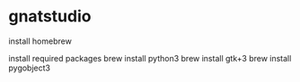 # gnatstudio

install homebrew

install required packages
brew install python3
brew install gtk+3
brew install pygobject3